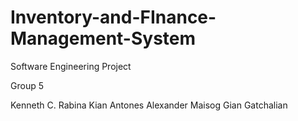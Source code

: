 # Inventory-and-FInance-Management-System
Software Engineering Project


Group 5

Kenneth C. Rabina
Kian Antones
Alexander Maisog
Gian Gatchalian
